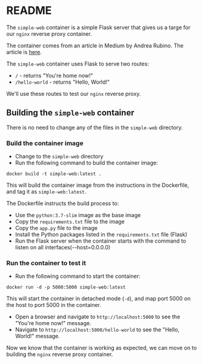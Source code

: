 # README

The `simple-web` container is a simple Flask server that gives us a targe for our `nginx` reverse proxy container.

The container comes from an article in Medium by Andrea Rubino. The article is [here](https://medium.com/@andrearubino/deploy-a-flask-app-with-nginx-and-gunicorn-inside-docker-62b26dc0e15a).

The `simple-web` container uses Flask to serve two routes:
- `/` - returns "You're home now!"
- `/hello-world` - returns "Hello, World!"

We'll use these routes to test our `nginx` reverse proxy.


## Building the `simple-web` container

There is no need to change any of the files in the `simple-web` directory. 

### Build the container image

- Change to the `simple-web` directory
- Run the following command to build the container image:

```docker build -t simple-web:latest .```

This will build the container image from the instructions in the Dockerfile, and tag it as `simple-web:latest`.

The Dockerfile instructs the build process to:
- Use the `python:3.7-slim` image as the base image
- Copy the `requirements.txt` file to the image
- Copy the `app.py` file to the image
- Install the Python packages listed in the `requirements.txt` file (Flask)
- Run the Flask server when the container starts with the command to listen on all interfaces(--host=0.0.0.0)

### Run the container to test it

- Run the following command to start the container:

```docker run -d -p 5000:5000 simple-web:latest```

This will start the container in detached mode (`-d`), and map port 5000 on the host to port 5000 in the container.

- Open a browser and navigate to `http://localhost:5000` to see the "You're home now!" message.
- Navigate to `http://localhost:5000/hello-world` to see the "Hello, World!" message.

Now we know that the container is working as expected, we can move on to building the `nginx` reverse proxy container.


